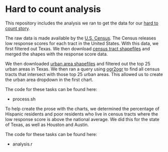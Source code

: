 # Hard to count analysis

This repository includes the analysis we ran to get the data for our [hard to count story](https://moose.texastribune.org/hard-to-count/).

The raw data is made available by the [U.S. Census](https://www.census.gov/roam). The Census releases low response scores for each tract in the United States. With this data, we first filtered out Texas. We then download [census tract shapefiles](https://www.census.gov/cgi-bin/geo/shapefiles/index.php) and merged the shapes with the response score data.

We then downloaded [urban area shapefiles](https://www.census.gov/geo/maps-data/data/cbf/cbf_ua.html) and filtered out the top 25 urban areas in Texas. We then ran a query using [ogr2ogr](http://www.gdal.org/ogr2ogr.html) to find all census tracts that intersect with those top 25 urban areas. This allowed us to create the urban area dropdown in the first chart.

The code for these tasks can be found here:

  * process.sh


To help create the prose with the charts, we determined the percentage of Hispanic residents and poor residents who live in census tracts where the low response score is above the national average. We did this for the state of Texas, as well as Houston and Austin.

The code for these tasks can be found here:

  * analysis.r
